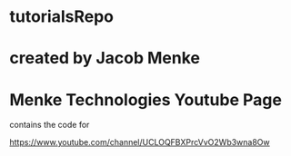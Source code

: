 # tutorialsRepo

# created by Jacob Menke

# Menke Technologies Youtube Page
contains the code for



https://www.youtube.com/channel/UCLOQFBXPrcVvO2Wb3wna8Ow
